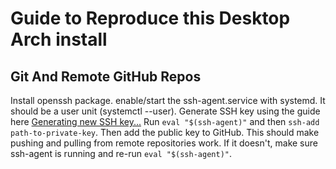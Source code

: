 # Guide to Reproduce this Desktop Arch install

## Git And Remote GitHub Repos
Install openssh package. enable/start the ssh-agent.service with systemd. 
It should be a user unit (systemctl --user). Generate SSH key using the 
guide here [Generating new SSH key...](https://docs.github.com/en/authentication/connecting-to-github-with-ssh/generating-a-new-ssh-key-and-adding-it-to-the-ssh-agent)
Run `eval "$(ssh-agent)"` and then `ssh-add path-to-private-key`. Then add
the public key to GitHub. This should make pushing and pulling from remote
repositories work. If it doesn't, make sure ssh-agent is running and re-run
`eval "$(ssh-agent)"`.

